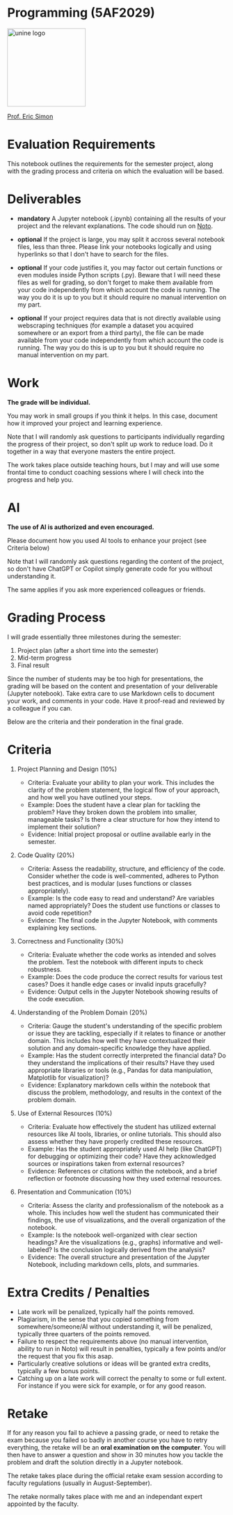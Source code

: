 # Programming (5AF2029)

<img src="https://www.unine.ch/files/live/sites/communication/files/Logos/2022/unine_logo_couleur.png" alt="unine logo" width="180px">

[Prof. Eric Simon](mailto:eric.simon@unine.ch)

# Evaluation Requirements

This notebook outlines the requirements for the semester project, along with the grading process and criteria on which the evaluation will be based.

# Deliverables

* **mandatory** A Jupyter notebook (.ipynb) containing all the results of your project and the relevant explanations. The code should run on [Noto](https://noto.epfl.ch/).

* **optional** If the project is large, you may split it accross several notebook files, less than three. Please link your notebooks logically and using hyperlinks so that I don't have to search for the files.
* **optional** If your code justifies it, you may factor out certain functions or even modules inside Python scripts (.py). Beware that I will need these files as well for grading, so don't forget to make them available from your code independently from which account the code is running. The way you do it is up to you but it should require no manual intervention on my part.
* **optional** If your project requires data that is not directly available using webscraping techniques (for example a dataset you acquired somewhere or an export from a third party), the file can be made available from your code independently from which account the code is running. The way you do this is up to you but it should require no manual intervention on my part.

# Work

**The grade will be individual.**

You may work in small groups if you think it helps. In this case, document how it improved your project and learning experience.

Note that I will randomly ask questions to participants individually regarding the progress of their project, so don't split up work to reduce load. Do it together in a way that everyone masters the entire project.

The work takes place outside teaching hours, but I may and will use some frontal time to conduct coaching sessions where I will check into the progress and help you.



# AI

**The use of AI is authorized and even encouraged.**

Please document how you used AI tools to enhance your project (see Criteria below)

Note that I will randomly ask questions regarding the content of the project, so don't have ChatGPT or Copilot simply generate code for you without understanding it.

The same applies if you ask more experienced colleagues or friends.

# Grading Process

I will grade essentially three milestones during the semester:

1. Project plan (after a short time into the semester)
2. Mid-term progress
3. Final result

Since the number of students may be too high for presentations, the grading will be based on the content and presentation of your deliverable (Jupyter notebook). Take extra care to use Markdown cells to document your work, and comments in your code. Have it proof-read and reviewed by a colleague if you can.

Below are the criteria and their ponderation in the final grade.

# Criteria

1. Project Planning and Design (10%)
    - Criteria: Evaluate your ability to plan your work. This includes the clarity of the problem statement, the logical flow of your approach, and how well you have outlined your steps.
    - Example: Does the student have a clear plan for tackling the problem? Have they broken down the problem into smaller, manageable tasks? Is there a clear structure for how they intend to implement their solution?
    - Evidence: Initial project proposal or outline available early in the semester.
      
2. Code Quality (20%)
    - Criteria: Assess the readability, structure, and efficiency of the code. Consider whether the code is well-commented, adheres to Python best practices, and is modular (uses functions or classes appropriately).
    - Example: Is the code easy to read and understand? Are variables named appropriately? Does the student use functions or classes to avoid code repetition?
    - Evidence: The final code in the Jupyter Notebook, with comments explaining key sections.

3. Correctness and Functionality (30%)
    - Criteria: Evaluate whether the code works as intended and solves the problem. Test the notebook with different inputs to check robustness.
    - Example: Does the code produce the correct results for various test cases? Does it handle edge cases or invalid inputs gracefully?
    - Evidence: Output cells in the Jupyter Notebook showing results of the code execution.

4. Understanding of the Problem Domain (20%)
    - Criteria: Gauge the student's understanding of the specific problem or issue they are tackling, especially if it relates to finance or another domain. This includes how well they have contextualized their solution and any domain-specific knowledge they have applied.
    - Example: Has the student correctly interpreted the financial data? Do they understand the implications of their results? Have they used appropriate libraries or tools (e.g., Pandas for data manipulation, Matplotlib for visualization)?
    - Evidence: Explanatory markdown cells within the notebook that discuss the problem, methodology, and results in the context of the problem domain.

5. Use of External Resources (10%)
    - Criteria: Evaluate how effectively the student has utilized external resources like AI tools, libraries, or online tutorials. This should also assess whether they have properly credited these resources.
    - Example: Has the student appropriately used AI help (like ChatGPT) for debugging or optimizing their code? Have they acknowledged sources or inspirations taken from external resources?
    - Evidence: References or citations within the notebook, and a brief reflection or footnote discussing how they used external resources.

6. Presentation and Communication (10%)
    - Criteria: Assess the clarity and professionalism of the notebook as a whole. This includes how well the student has communicated their findings, the use of visualizations, and the overall organization of the notebook.
    - Example: Is the notebook well-organized with clear section headings? Are the visualizations (e.g., graphs) informative and well-labeled? Is the conclusion logically derived from the analysis?
    - Evidence: The overall structure and presentation of the Jupyter Notebook, including markdown cells, plots, and summaries.

# Extra Credits / Penalties

* Late work will be penalized, typically half the points removed.
* Plagiarism, in the sense that you copied something from somewhere/someone/AI without understanding it, will be penalized, typically three quarters of the points removed.
* Failure to respect the requirements above (no manual intervention, ability to run in Noto) will result in penalties, typically a few points and/or the request that you fix this asap.
* Particularly creative solutions or ideas will be granted extra credits, typically a few bonus points.
* Catching up on a late work will correct the penalty to some or full extent. For instance if you were sick for example, or for any good reason.

# Retake

If for any reason you fail to achieve a passing grade, or need to retake the exam because you failed so badly in another course you have to retry everything, the retake will be an **oral examination on the computer**. You will then have to answer a question and show in 30 minutes how you tackle the problem and draft the solution directly in a Jupyter notebook.

The retake takes place during the official retake exam session according to faculty regulations (usually in August-September).

The retake normally takes place with me and an independant expert appointed by the faculty.
